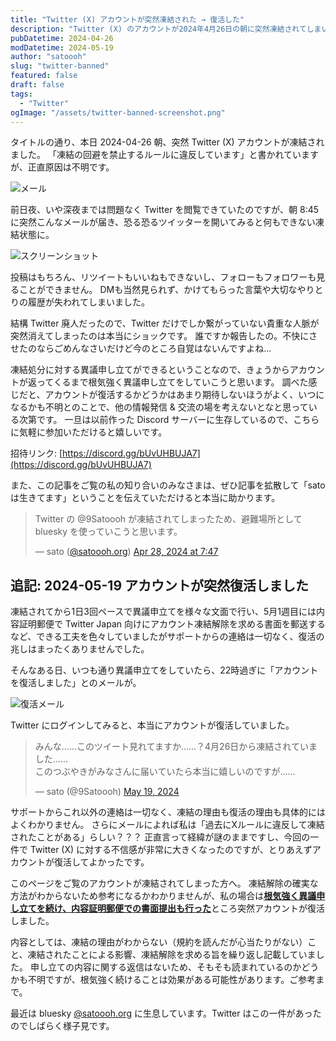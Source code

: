 ```yaml
---
title: "Twitter (X) アカウントが突然凍結された → 復活した"
description: "Twitter (X) のアカウントが2024年4月26日の朝に突然凍結されてしまいました。Xルールに違反していることがユーザーにより報告されたとのことですが、身に覚えがないので異議申し立てをしています。(2024-05-19更新: アカウント復活しました)"
pubDatetime: 2024-04-26
modDatetime: 2024-05-19
author: "satoooh"
slug: "twitter-banned"
featured: false
draft: false
tags:
  - "Twitter"
ogImage: "/assets/twitter-banned-screenshot.png"
---
```


タイトルの通り、本日 2024-04-26 朝、突然 Twitter (X) アカウントが凍結されました。
「凍結の回避を禁止するルールに違反しています」と書かれていますが、正直原因は不明です。

![メール](/assets/twitter-banned-mail.png)

前日夜、いや深夜までは問題なく Twitter を閲覧できていたのですが、朝 8:45 に突然こんなメールが届き、恐る恐るツイッターを開いてみると何もできない凍結状態に。

![スクリーンショット](/assets/twitter-banned-screenshot.png)

投稿はもちろん、リツイートもいいねもできないし、フォローもフォロワーも見ることができません。
DMも当然見られず、かけてもらった言葉や大切なやりとりの履歴が失われてしまいました。

結構 Twitter 廃人だったので、Twitter だけでしか繋がっていない貴重な人脈が突然消えてしまったのは本当にショックです。
誰ですか報告したの。不快にさせたのならごめんなさいだけど今のところ自覚はないんですよね...

凍結処分に対する異議申し立てができるということなので、きょうからアカウントが返ってくるまで根気強く異議申し立てをしていこうと思います。
調べた感じだと、アカウントが復活するかどうかはあまり期待しないほうがよく、いつになるかも不明とのことで、他の情報発信 & 交流の場を考えないとなと思っている次第です。
一旦は以前作った Discord サーバーに生存しているので、こちらに気軽に参加いただけると嬉しいです。

招待リンク: [https://discord.gg/bUvUHBUJA7](https://discord.gg/bUvUHBUJA7)

また、この記事をご覧の私の知り合いのみなさまは、ぜひ記事を拡散して「satoは生きてます」ということを伝えていただけると本当に助かります。

<blockquote class="bluesky-embed" data-bluesky-uri="at://did:plc:wolbjvwtxvub2unbgl4ayihr/app.bsky.feed.post/3kr5jawqitc2v" data-bluesky-cid="bafyreidj7nlzte2u24zs2uhrmwaibxxxy4yfclqachtmpsqkze2gpyqedu"><p lang="ja">Twitter の @9Satoooh が凍結されてしまったため、避難場所として bluesky を使っていこうと思います。</p>&mdash; sato (<a href="https://bsky.app/profile/did:plc:wolbjvwtxvub2unbgl4ayihr?ref_src=embed">@satoooh.org</a>) <a href="https://bsky.app/profile/did:plc:wolbjvwtxvub2unbgl4ayihr/post/3kr5jawqitc2v?ref_src=embed">Apr 28, 2024 at 7:47</a></blockquote><script async src="https://embed.bsky.app/static/embed.js" charset="utf-8"></script>

## 追記: 2024-05-19 アカウントが突然復活しました

凍結されてから1日3回ペースで異議申立てを様々な文面で行い、5月1週目には内容証明郵便で Twitter Japan 向けにアカウント凍結解除を求める書面を郵送するなど、できる工夫を色々していましたがサポートからの連絡は一切なく、復活の兆しはまったくありませんでした。

そんなある日、いつも通り異議申立てをしていたら、22時過ぎに「アカウントを復活しました」とのメールが。

![復活メール](/assets/twitter-banned-revive-mail.png)

Twitter にログインしてみると、本当にアカウントが復活していました。

<blockquote class="twitter-tweet"><p lang="ja" dir="ltr">みんな......このツイート見れてますか......？4月26日から凍結されていました......<br>このつぶやきがみなさんに届いていたら本当に嬉しいのですが......</p>&mdash; sato (@9Satoooh) <a href="https://twitter.com/9Satoooh/status/1792184565785841857?ref_src=twsrc%5Etfw">May 19, 2024</a></blockquote> <script async src="https://platform.twitter.com/widgets.js" charset="utf-8"></script>

サポートからこれ以外の連絡は一切なく、凍結の理由も復活の理由も具体的にはよくわかりません。
さらにメールによれば私は「過去にXルールに違反して凍結されたことがある」らしい？？？
正直言って経緯が謎のままですし、今回の一件で Twitter (X) に対する不信感が非常に大きくなったのですが、とりあえずアカウントが復活してよかったです。

このページをご覧のアカウントが凍結されてしまった方へ。
凍結解除の確実な方法がわからないため参考になるかわかりませんが、私の場合は<u>**根気強く異議申し立てを続け、内容証明郵便での書面提出も行った**</u>ところ突然アカウントが復活しました。

内容としては、凍結の理由がわからない（規約を読んだが心当たりがない）こと、凍結されたことによる影響、凍結解除を求める旨を繰り返し記載していました。
申し立ての内容に関する返信はないため、そもそも読まれているのかどうかも不明ですが、根気強く続けることは効果がある可能性があります。ご参考まで。

最近は bluesky [@satoooh.org](https://bsky.app/profile/satoooh.org) に生息しています。Twitter はこの一件があったのでしばらく様子見です。
